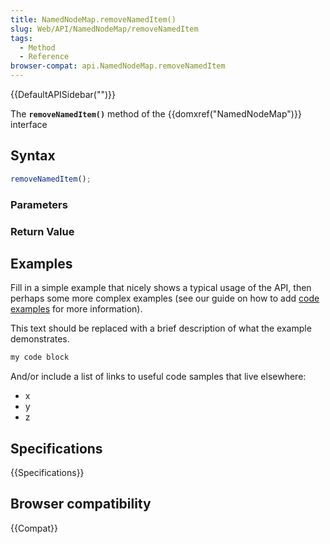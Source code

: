 ```yaml
---
title: NamedNodeMap.removeNamedItem()
slug: Web/API/NamedNodeMap/removeNamedItem
tags:
  - Method
  - Reference
browser-compat: api.NamedNodeMap.removeNamedItem
---
```

{{DefaultAPISidebar("")}}

The **`removeNamedItem()`** method of the {{domxref("NamedNodeMap")}} interface 

## Syntax

```js
removeNamedItem();
```

### Parameters



### Return Value



## Examples

Fill in a simple example that nicely shows a typical usage of the API, then perhaps some more complex examples (see our guide on how to add [code examples](/en-US/docs/MDN/Contribute/Structures/Code_examples) for more information).

This text should be replaced with a brief description of what the example demonstrates.

```js
my code block
```

And/or include a list of links to useful code samples that live elsewhere:

*   x
*   y
*   z

## Specifications

{{Specifications}}

## Browser compatibility

{{Compat}}

